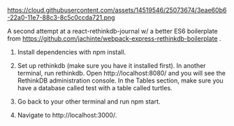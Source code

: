 https://cloud.githubusercontent.com/assets/14519546/25073674/3eae60b6-22a0-11e7-88c3-8c5c0ccda721.png

A second attempt at a react-rethinkdb-journal w/ a better ES6 boilerplate from https://github.com/jachinte/webpack-express-rethinkdb-boilerplate .

1. Install dependencies with npm install.

2. Set up rethinkdb (make sure you have it installed first). In another terminal, run rethinkdb. Open http://localhost:8080/  and you will see the RethinkDB administration console. In the Tables section, make sure you have a database called test with a table called turtles.

3. Go back to your other terminal and run npm start.

4. Navigate to http://localhost:3000/.
